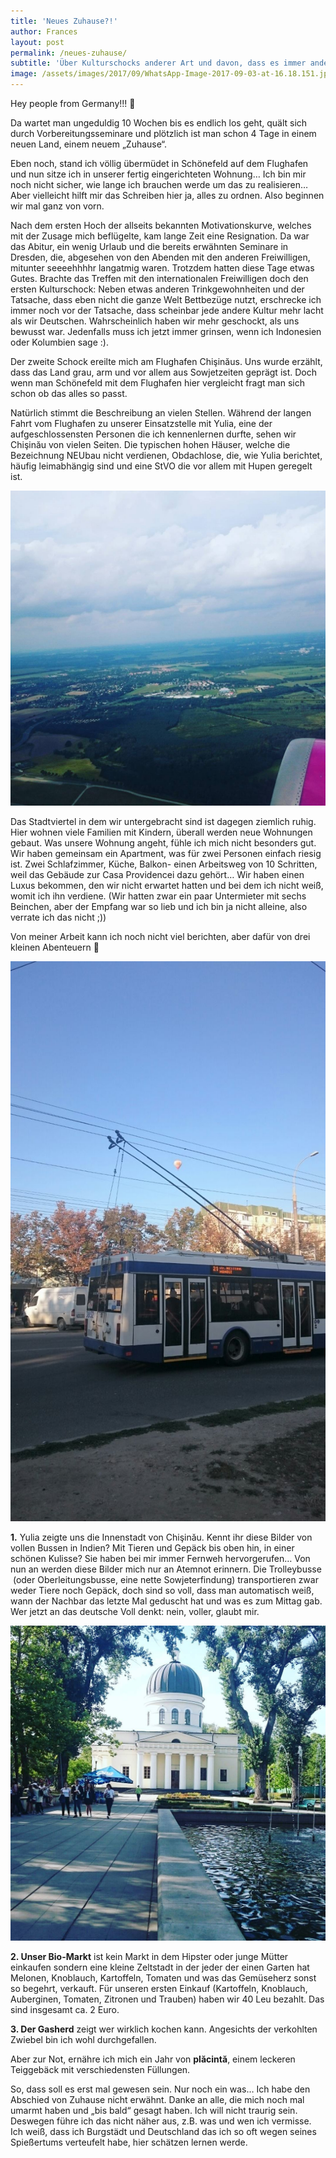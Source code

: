```yaml
---
title: 'Neues Zuhause?!'
author: Frances
layout: post
permalink: /neues-zuhause/
subtitle: 'Über Kulturschocks anderer Art und davon, dass es immer anders kommt, als man denkt'
image: /assets/images/2017/09/WhatsApp-Image-2017-09-03-at-16.18.151.jpeg
---
```

Hey people from Germany!!! 🙂
  
Da wartet man ungeduldig 10 Wochen bis es endlich los geht, quält sich durch Vorbereitungsseminare und plötzlich ist man schon 4 Tage in einem neuen Land, einem neuem &#8222;Zuhause&#8220;.
  
Eben noch, stand ich völlig übermüdet in Schönefeld auf dem Flughafen und nun sitze ich in unserer fertig eingerichteten Wohnung&#8230; Ich bin mir noch nicht sicher, wie lange ich brauchen werde um das zu realisieren&#8230; Aber vielleicht hilft mir das Schreiben hier ja, alles zu ordnen. Also beginnen wir mal ganz von vorn.
  
Nach dem ersten Hoch der allseits bekannten Motivationskurve, welches mit der Zusage mich beflügelte, kam lange Zeit eine Resignation. Da war das Abitur, ein wenig Urlaub und die bereits erwähnten Seminare in Dresden, die, abgesehen von den Abenden mit den anderen Freiwilligen, mitunter seeeehhhhr langatmig waren. Trotzdem hatten diese Tage etwas Gutes. Brachte das Treffen mit den internationalen Freiwilligen doch den ersten Kulturschock: Neben etwas anderen Trinkgewohnheiten und der Tatsache, dass eben nicht die ganze Welt Bettbezüge nutzt, erschrecke ich immer noch vor der Tatsache, dass scheinbar jede andere Kultur mehr lacht als wir Deutschen. Wahrscheinlich haben wir mehr geschockt, als uns bewusst war. Jedenfalls muss ich jetzt immer grinsen, wenn ich Indonesien oder Kolumbien sage :).
  
Der zweite Schock ereilte mich am Flughafen Chişinăus. Uns wurde erzählt, dass das Land grau, arm und vor allem aus Sowjetzeiten geprägt ist. Doch wenn man Schönefeld mit dem Flughafen hier vergleicht fragt man sich schon ob das alles so passt.
  
Natürlich stimmt die Beschreibung an vielen Stellen. Während der langen Fahrt vom Flughafen zu unserer Einsatzstelle mit Yulia, eine der aufgeschlossensten Personen die ich kennenlernen durfte, sehen wir Chişinău von vielen Seiten. Die typischen hohen Häuser, welche die Bezeichnung NEUbau nicht verdienen, Obdachlose, die, wie Yulia berichtet, häufig leimabhängig sind und eine StVO die vor allem mit Hupen geregelt ist.

![](/assets/images/2017/09/WhatsApp-Image-2017-09-03-at-16.18.16.jpeg)

Das Stadtviertel in dem wir untergebracht sind ist dagegen ziemlich ruhig. Hier wohnen viele Familien mit Kindern, überall werden neue Wohnungen gebaut. Was unsere Wohnung angeht, fühle ich mich nicht besonders gut. Wir haben gemeinsam ein Apartment, was für zwei Personen einfach riesig ist. Zwei Schlafzimmer, Küche, Balkon- einen Arbeitsweg von 10 Schritten, weil das Gebäude zur Casa Providencei dazu gehört&#8230; Wir haben einen Luxus bekommen, den wir nicht erwartet hatten und bei dem ich nicht weiß, womit ich ihn verdiene. (Wir hatten zwar ein paar Untermieter mit sechs Beinchen, aber der Empfang war so lieb und ich bin ja nicht alleine, also verrate ich das nicht ;))
  
Von meiner Arbeit kann ich noch nicht viel berichten, aber dafür von drei kleinen Abenteuern 🙂

![](/assets/images/2017/09/WhatsApp-Image-2017-09-03-at-16.18.152.jpeg)
  
**1.** Yulia zeigte uns die Innenstadt von Chişinău. Kennt ihr diese Bilder von vollen Bussen in Indien? Mit Tieren und Gepäck bis oben hin, in einer schönen Kulisse? Sie haben bei mir immer Fernweh hervorgerufen&#8230; Von nun an werden diese Bilder mich nur an Atemnot erinnern. Die Trolleybusse  (oder Oberleitungsbusse, eine nette Sowjeterfindung) transportieren zwar weder Tiere noch Gepäck, doch sind so voll, dass man automatisch weiß, wann der Nachbar das letzte Mal geduscht hat und was es zum Mittag gab. Wer jetzt an das deutsche Voll denkt: nein, voller, glaubt mir.

![](/assets/images/2017/09/WhatsApp-Image-2017-09-03-at-16.18.15.jpeg)

**2. Unser Bio-Markt** ist kein Markt in dem Hipster oder junge Mütter einkaufen sondern eine kleine Zeltstadt in der jeder der einen Garten hat Melonen, Knoblauch, Kartoffeln, Tomaten und was das Gemüseherz sonst so begehrt, verkauft. Für unseren ersten Einkauf (Kartoffeln, Knoblauch, Auberginen, Tomaten, Zitronen und Trauben) haben wir 40 Leu bezahlt. Das sind insgesamt ca. 2 Euro.
  
**3. Der Gasherd** zeigt wer wirklich kochen kann. Angesichts der verkohlten Zwiebel bin ich wohl durchgefallen.
  
Aber zur Not, ernähre ich mich ein Jahr von **plăcintă**, einem leckeren Teiggebäck mit verschiedensten Füllungen.
  
So, dass soll es erst mal gewesen sein. Nur noch ein was&#8230; Ich habe den Abschied von Zuhause nicht erwähnt. Danke an alle, die mich noch mal umarmt haben und &#8222;bis bald&#8220; gesagt haben. Ich will nicht traurig sein. Deswegen führe ich das nicht näher aus, z.B. was und wen ich vermisse. Ich weiß, dass ich Burgstädt und Deutschland das ich so oft wegen seines Spießertums verteufelt habe, hier schätzen lernen werde.